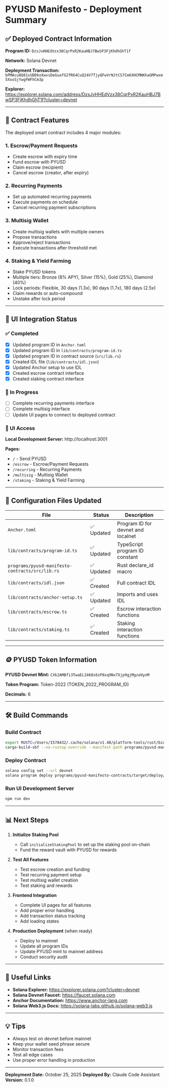 # PYUSD Manifesto - Deployment Summary

## ✅ Deployed Contract Information

**Program ID:** `DzsJvHHEdVzx38CqrPxR2KauHBJ7BwSP3FjKhdhGhT1f`

**Network:** Solana Devnet

**Deployment Transaction:** `bPMAcu8Q81sUDDkoXwvsDeGuafG2fR64CuQ24V7TjyQFwVrNJtCS7Cm6XHCMNKhaGMPwxm5XxoSjYwgFWFhCm3p`

**Explorer:** https://explorer.solana.com/address/DzsJvHHEdVzx38CqrPxR2KauHBJ7BwSP3FjKhdhGhT1f?cluster=devnet

---

## 📝 Contract Features

The deployed smart contract includes 4 major modules:

### 1. **Escrow/Payment Requests**
- Create escrow with expiry time
- Fund escrow with PYUSD
- Claim escrow (recipient)
- Cancel escrow (creator, after expiry)

### 2. **Recurring Payments**
- Set up automated recurring payments
- Execute payments on schedule
- Cancel recurring payment subscriptions

### 3. **Multisig Wallet**
- Create multisig wallets with multiple owners
- Propose transactions
- Approve/reject transactions
- Execute transactions after threshold met

### 4. **Staking & Yield Farming**
- Stake PYUSD tokens
- Multiple tiers: Bronze (8% APY), Silver (15%), Gold (25%), Diamond (40%)
- Lock periods: Flexible, 30 days (1.3x), 90 days (1.7x), 180 days (2.5x)
- Claim rewards or auto-compound
- Unstake after lock period

---

## 🔧 UI Integration Status

### ✅ Completed
- [x] Updated program ID in `Anchor.toml`
- [x] Updated program ID in `lib/contracts/program-id.ts`
- [x] Updated program ID in contract source (`src/lib.rs`)
- [x] Created IDL file (`lib/contracts/idl.json`)
- [x] Updated Anchor setup to use IDL
- [x] Created escrow contract interface
- [x] Created staking contract interface

### 🚧 In Progress
- [ ] Complete recurring payments interface
- [ ] Complete multisig interface
- [ ] Update UI pages to connect to deployed contract

### 📱 UI Access

**Local Development Server:** http://localhost:3001

**Pages:**
- `/` - Send PYUSD
- `/escrow` - Escrow/Payment Requests
- `/recurring` - Recurring Payments
- `/multisig` - Multisig Wallet
- `/staking` - Staking & Yield Farming

---

## 🔑 Configuration Files Updated

| File | Status | Description |
|------|--------|-------------|
| `Anchor.toml` | ✅ Updated | Program ID for devnet and localnet |
| `lib/contracts/program-id.ts` | ✅ Updated | TypeScript program ID constant |
| `programs/pyusd-manifesto-contracts/src/lib.rs` | ✅ Updated | Rust declare_id macro |
| `lib/contracts/idl.json` | ✅ Created | Full contract IDL |
| `lib/contracts/anchor-setup.ts` | ✅ Updated | Imports and uses IDL |
| `lib/contracts/escrow.ts` | ✅ Created | Escrow interaction functions |
| `lib/contracts/staking.ts` | ✅ Created | Staking interaction functions |

---

## 🪙 PYUSD Token Information

**PYUSD Devnet Mint:** `CXk2AMBfi3TwaEL2468s6zP8xq9NxTXjp9gjMgzeUynM`

**Token Program:** Token-2022 (TOKEN_2022_PROGRAM_ID)

**Decimals:** 6

---

## 🛠️ Build Commands

### Build Contract
```bash
export RUSTC=/Users/I578432/.cache/solana/v1.48/platform-tools/rust/bin/rustc
cargo-build-sbf --no-rustup-override --manifest-path programs/pyusd-manifesto-contracts/Cargo.toml
```

### Deploy Contract
```bash
solana config set --url devnet
solana program deploy programs/pyusd-manifesto-contracts/target/deploy/pyusd_manifesto_contracts.so
```

### Run UI Development Server
```bash
npm run dev
```

---

## 📊 Next Steps

1. **Initialize Staking Pool**
   - Call `initializeStakingPool` to set up the staking pool on-chain
   - Fund the reward vault with PYUSD for rewards

2. **Test All Features**
   - Test escrow creation and funding
   - Test recurring payment setup
   - Test multisig wallet creation
   - Test staking and rewards

3. **Frontend Integration**
   - Complete UI pages for all features
   - Add proper error handling
   - Add transaction status tracking
   - Add loading states

4. **Production Deployment** (when ready)
   - Deploy to mainnet
   - Update all program IDs
   - Update PYUSD mint to mainnet address
   - Conduct security audit

---

## 🔗 Useful Links

- **Solana Explorer:** https://explorer.solana.com?cluster=devnet
- **Solana Devnet Faucet:** https://faucet.solana.com
- **Anchor Documentation:** https://www.anchor-lang.com
- **Solana Web3.js Docs:** https://solana-labs.github.io/solana-web3.js

---

## 💡 Tips

- Always test on devnet before mainnet
- Keep your wallet seed phrase secure
- Monitor transaction fees
- Test all edge cases
- Use proper error handling in production

---

**Deployment Date:** October 25, 2025
**Deployed By:** Claude Code Assistant
**Version:** 0.1.0
